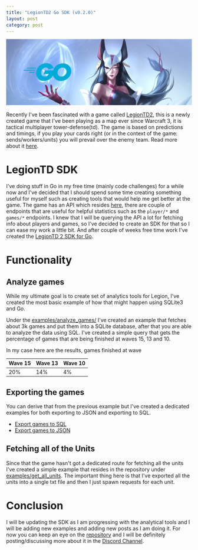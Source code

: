 ```yaml
---
title: "LegionTD2 Go SDK (v0.2.0)"
layout: post
category: post
---
```


![LegionTD2](/legiontdsdk/header.png)

Recently I've been fascinated with a game called [LegionTD2](https://beta.legiontd2.com/), this is a newly created game that I've been playing
as a map ever since Warcraft 3, it is tactical multiplayer tower-defense(td). The game is based on predictions and timings, if you play your cards right (or in the context of the game: sends/workers/units) you will prevail over the enemy team. Read more about it [here](https://store.steampowered.com/app/469600/Legion_TD_2__Multiplayer_Tower_Defense/).


# LegionTD SDK

I've doing stuff in Go in my free time (mainly code challenges) for a while now and I've decided that I should spend some time creating something useful for myself such as creating tools that would help me get better at the game. The game has an API which resides [here](https://swagger.legiontd2.com/), there are couple of endpoints that are useful for helpful statistics such as the `player/*` and `games/*` endpoints. I knew that I will be querying the API a lot for 
fetching info about players and games, so I've decided to create an SDK for that so I can ease my work a little bit. And after couple of weeks free time work I've created the [LegionTD 2 SDK for Go](https://github.com/syrull/ltdsdk).


# Functionality

## Analyze games

While my ultimate goal is to create set of analytics tools for Legion, I've created the most basic example of how that might happen using SQLite3 and Go.

Under the [examples/analyze_games/](https://github.com/syrull/ltdsdk/tree/main/examples/analyze_games) I've created an example that fetches about 3k games and put them into a SQLite database, after that you are able to analyze the data using SQL. I've created a simple query that gets the percentage of games 
that are being finished at waves 15, 13 and 10.

In my case here are the results, games finished at wave

| Wave 15 |  Wave 13 | Wave 10
|---|---|---|
| 20%	| 14% | 4% |

## Exporting the games

You can derive that from the previous example but I've created a dedicated examples for both exporting to JSON and exporting to SQL.

- [Export games to SQL](https://github.com/syrull/ltdsdk/tree/main/examples/export_games_to_sql)
- [Export games to JSON](https://github.com/syrull/ltdsdk/blob/main/examples/export_games_to_json/main.go)

## Fetching all of the Units

Since that the game hasn't got a dedicated route for fetching all the units I've created a simple example that resides in the repository under [examples/get_all_units](https://github.com/syrull/ltdsdk/tree/main/examples/get_all_units). The important thing here is that I've exported all the units into a single txt file and then I just spawn requests for each unit. 

# Conclusion

I will be updating the SDK as I am progressing with the analytical tools and I will be adding new examples and adding new posts as I am doing it. For now you can keep an eye on the [repository](https://github.com/syrull/ltdsdk/) and I will be definitely posting/discussing more about it in the [Discord Channel](https://discord.gg/ttnSSqyV).